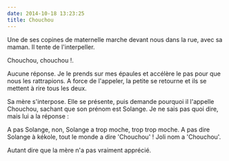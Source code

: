 ```yaml
---
date: 2014-10-18 13:23:25
title: Chouchou
---
```


Une de ses copines de maternelle marche devant nous dans la rue, avec sa maman. Il tente de l'interpeller.

  Chouchou, chouchou !.

Aucune réponse. Je le prends sur mes épaules et accélère le pas pour que nous les rattrapions. A force de l'appeler, la petite se retourne et ils se mettent à rire tous les deux.

Sa mère s'interpose. Elle se présente, puis demande pourquoi il l'appelle Chouchou, sachant que son prénom est Solange. Je ne sais pas quoi dire, mais lui a la réponse :

  A pas Solange, non, Solange a trop moche, trop trop moche.
  A pas dire Solange à kékole, tout le monde a dire 'Chouchou' ! Joli nom a 'Chouchou'.

Autant dire que la mère n'a pas vraiment apprécié.
